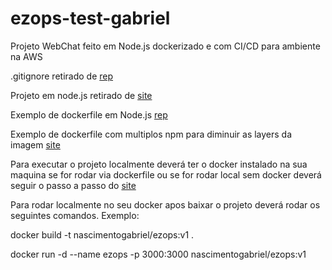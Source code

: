 # ezops-test-gabriel
Projeto WebChat feito em Node.js dockerizado e com CI/CD para ambiente na AWS


.gitignore retirado de [rep](https://github.com/github/gitignore/blob/master/Node.gitignore)

Projeto em node.js retirado de [site](https://betterprogramming.pub/simple-chat-application-in-node-js-using-express-mongoose-and-socket-io-ee62d94f5804)

Exemplo de dockerfile em Node.js [rep](https://github.com/BretFisher/node-docker-good-defaults/blob/main/Dockerfile)

Exemplo de dockerfile com multiplos npm para diminuir as layers da imagem [site](https://codefresh.io/docker-tutorial/node_docker_multistage/)


Para executar o projeto localmente deverá ter o docker instalado na sua maquina se for rodar via dockerfile ou se for rodar local sem docker deverá seguir o passo a passo do [site](https://betterprogramming.pub/simple-chat-application-in-node-js-using-express-mongoose-and-socket-io-ee62d94f5804)

Para rodar localmente no seu docker apos baixar o projeto deverá rodar os seguintes comandos.
Exemplo:

docker build -t nascimentogabriel/ezops:v1 .

docker run -d --name ezops -p 3000:3000 nascimentogabriel/ezops:v1 


